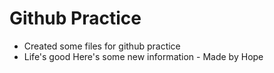 # Github Practice 
- Created some files for github practice
- Life's good
Here's some new information - Made by Hope
